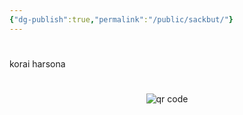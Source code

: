 ```yaml
---
{"dg-publish":true,"permalink":"/public/sackbut/"}
---
```


#

korai harsona



#
<p style="text-align: center;"><img src="https://chart.googleapis.com/chart?cht=qr&chl=https://notes.andrasdenes.com/sackbut&chs=180x180&choe=UTF-8&chld=L|2" alt="qr code"></p>

